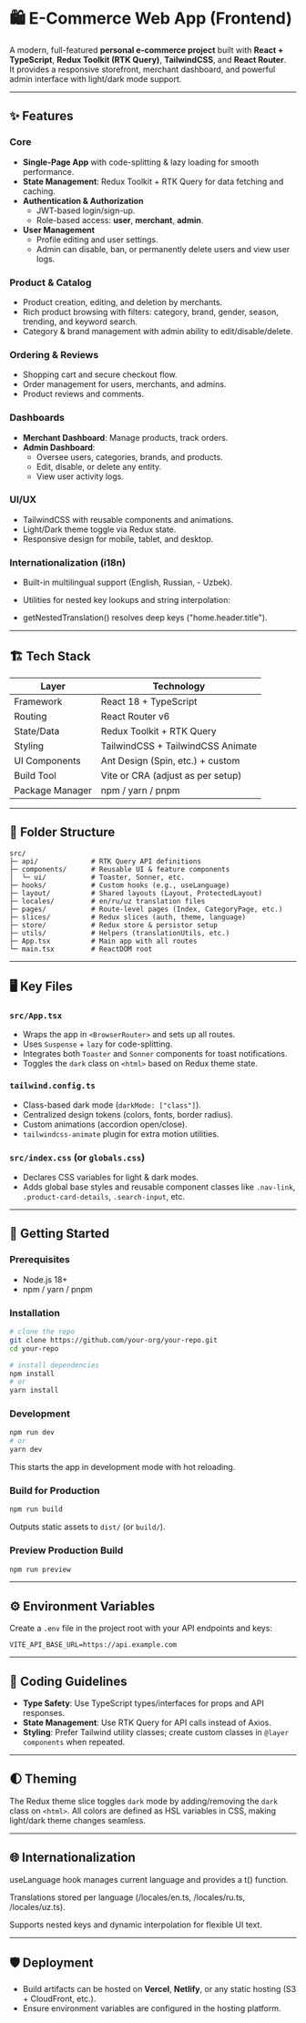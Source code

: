 # 🛍️ E-Commerce Web App (Frontend)

A modern, full-featured **personal e-commerce project** built with **React + TypeScript**, **Redux Toolkit (RTK Query)**, **TailwindCSS**, and **React Router**.  
It provides a responsive storefront, merchant dashboard, and powerful admin interface with light/dark mode support.

---

## ✨ Features

### Core
- **Single-Page App** with code-splitting & lazy loading for smooth performance.
- **State Management**: Redux Toolkit + RTK Query for data fetching and caching.
- **Authentication & Authorization**  
  - JWT-based login/sign-up.  
  - Role-based access: **user**, **merchant**, **admin**.
- **User Management**  
  - Profile editing and user settings.
  - Admin can disable, ban, or permanently delete users and view user logs.

### Product & Catalog
- Product creation, editing, and deletion by merchants.
- Rich product browsing with filters: category, brand, gender, season, trending, and keyword search.
- Category & brand management with admin ability to edit/disable/delete.

### Ordering & Reviews
- Shopping cart and secure checkout flow.
- Order management for users, merchants, and admins.
- Product reviews and comments.

### Dashboards
- **Merchant Dashboard**: Manage products, track orders.
- **Admin Dashboard**:  
  - Oversee users, categories, brands, and products.  
  - Edit, disable, or delete any entity.  
  - View user activity logs.

### UI/UX
- TailwindCSS with reusable components and animations.
- Light/Dark theme toggle via Redux state.
- Responsive design for mobile, tablet, and desktop.

### Internationalization (i18n)

- Built-in multilingual support (English, Russian, - Uzbek).

- Utilities for nested key lookups and string interpolation:

- getNestedTranslation() resolves deep keys ("home.header.title").
---

## 🏗️ Tech Stack

| Layer           | Technology                        |
| --------------- | --------------------------------- |
| Framework       | React 18 + TypeScript             |
| Routing         | React Router v6                   |
| State/Data      | Redux Toolkit + RTK Query         |
| Styling         | TailwindCSS + TailwindCSS Animate |
| UI Components   | Ant Design (Spin, etc.) + custom  |
| Build Tool      | Vite or CRA (adjust as per setup) |
| Package Manager | npm / yarn / pnpm                 |

---

## 📂 Folder Structure

```
src/
├─ api/             # RTK Query API definitions
├─ components/      # Reusable UI & feature components
│  └─ ui/           # Toaster, Sonner, etc.
├─ hooks/           # Custom hooks (e.g., useLanguage)
├─ layout/          # Shared layouts (Layout, ProtectedLayout)
├─ locales/         # en/ru/uz translation files
├─ pages/           # Route-level pages (Index, CategoryPage, etc.)
├─ slices/          # Redux slices (auth, theme, language)
├─ store/           # Redux store & persistor setup
├─ utils/           # Helpers (translationUtils, etc.)
├─ App.tsx          # Main app with all routes
└─ main.tsx         # ReactDOM root
```

---

## 🖥️ Key Files

### `src/App.tsx`

* Wraps the app in `<BrowserRouter>` and sets up all routes.
* Uses `Suspense` + `lazy` for code-splitting.
* Integrates both `Toaster` and `Sonner` components for toast notifications.
* Toggles the `dark` class on `<html>` based on Redux theme state.

### `tailwind.config.ts`

* Class-based dark mode (`darkMode: ["class"]`).
* Centralized design tokens (colors, fonts, border radius).
* Custom animations (accordion open/close).
* `tailwindcss-animate` plugin for extra motion utilities.

### `src/index.css` (or `globals.css`)

* Declares CSS variables for light & dark modes.
* Adds global base styles and reusable component classes like `.nav-link`, `.product-card-details`, `.search-input`, etc.

---

## 🚀 Getting Started

### Prerequisites

* Node.js 18+
* npm / yarn / pnpm

### Installation

```bash
# clone the repo
git clone https://github.com/your-org/your-repo.git
cd your-repo

# install dependencies
npm install
# or
yarn install
```

### Development

```bash
npm run dev
# or
yarn dev
```

This starts the app in development mode with hot reloading.

### Build for Production

```bash
npm run build
```

Outputs static assets to `dist/` (or `build/`).

### Preview Production Build

```bash
npm run preview
```

---

## ⚙️ Environment Variables

Create a `.env` file in the project root with your API endpoints and keys:

```
VITE_API_BASE_URL=https://api.example.com
```

---

## 🧩 Coding Guidelines

* **Type Safety**: Use TypeScript types/interfaces for props and API responses.
* **State Management**: Use RTK Query for API calls instead of Axios.
* **Styling**: Prefer Tailwind utility classes; create custom classes in `@layer components` when repeated.

---

## 🌓 Theming

The Redux theme slice toggles `dark` mode by adding/removing the `dark` class on `<html>`.
All colors are defined as HSL variables in CSS, making light/dark theme changes seamless.

---

## 🌐 Internationalization

useLanguage hook manages current language and provides a t() function.

Translations stored per language (/locales/en.ts, /locales/ru.ts, /locales/uz.ts).

Supports nested keys and dynamic interpolation for flexible UI text.

---

## 🛡️ Deployment

* Build artifacts can be hosted on **Vercel**, **Netlify**, or any static hosting (S3 + CloudFront, etc.).
* Ensure environment variables are configured in the hosting platform.
